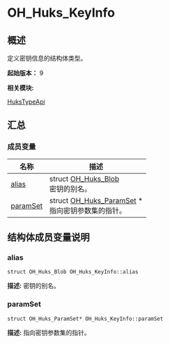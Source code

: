 # OH_Huks_KeyInfo


## 概述

定义密钥信息的结构体类型。

 **起始版本：**
9

**相关模块:**

[HuksTypeApi](_huks_type_api.md)


## 汇总


### 成员变量

  | 名称 | 描述 | 
| -------- | -------- |
| [alias](#alias) | struct [OH_Huks_Blob](_o_h___huks___blob.md)<br/>密钥的别名。  | 
| [paramSet](#paramset) | struct [OH_Huks_ParamSet](_o_h___huks___param_set.md) \*<br/>指向密钥参数集的指针。  | 


## 结构体成员变量说明


### alias

  
```
struct OH_Huks_Blob OH_Huks_KeyInfo::alias
```
**描述:**
密钥的别名。


### paramSet

  
```
struct OH_Huks_ParamSet* OH_Huks_KeyInfo::paramSet
```
**描述:**
指向密钥参数集的指针。
